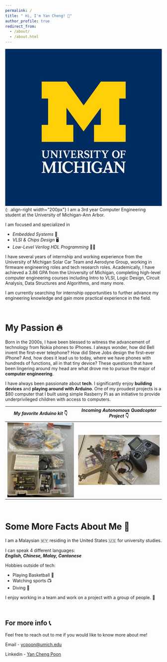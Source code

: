```yaml
---
permalink: /
title: " Hi, I'm Yan Cheng! 👋"
author_profile: true
redirect_from: 
  - /about/
  - /about.html
---
```


![Michigan](/images/michigan.jpg){: .align-right width="200px"}
I am a 3rd year Computer Engineering student at the University of Michigan-Ann Arbor. 

I am focused and specialized in 
- *Embedded Systems* 📲
- *VLSI & Chips Design* 🖥️
- *Low-Level Verilog HDL Programming* 🧑‍💻

I have several years of internship and working experience from the University of Michigan Solar Car Team and Aerodyne Group, working in firmware engineering roles and tech research roles. Academically, I have achieved a 3.86 GPA from the University of Michigan, completing high-level computer engineering courses including Intro to VLSI, Logic Design, Circuit Analysis, Data Structures and Algorithms, and many more.

I am currently searching for internship opportunities to further advance my engineering knowledge and gain more practical experience in the field.

&nbsp;
&nbsp;

My Passion 🔥
======

Born in the 2000s,  I have been blessed to witness the advancement of technology from Nokia phones to iPhones. I always wonder, how did Bell invent the first-ever telephone? How did Steve Jobs design the first-ever iPhone? And, how does it lead us to today, where we have phones with hundreds of functions, all in that tiny device? These questions that have been lingering around my head are what drove me to pursue the major of **computer engineering**.

I have always been passionate about **tech**. I significantly enjoy **building devices** and **playing around with Arduino**. One of my proudest projects is a $80 computer that I built using simple Rasberry Pi as an initiative to provide underprivileged children with access to computers.

| ***My favorite Arduino kit*** 👇  | ***Incoming Autonomous Quadcopter Project*** 👇 | 
|:-----------------------:|:-----------------------:|
|      ![Arduino Kit](/images/arduinokit.jpg)      |      ![Drone Project](/images/drone.jpg)     |

&nbsp;
&nbsp;

Some More Facts About Me 🚀
======

I am a Malaysian 🇲🇾 residing in the United States 🇺🇸 for university studies.

I can speak 4 different languages:  
***English, Chinese, Malay, Cantonese***

Hobbies outside of tech:
- Playing Basketball 🏀
- Watching sports 📺
- Diving 🤿

I enjoy working in a team and work on a project with a group of people. 👥

&nbsp;
&nbsp;

For more info 📞
------
Feel free to reach out to me if you would like to know more about me!

Email - [ycpoon@umich.edu](mailto:ycpoon@umich.edu)

Linkedin - [Yan Cheng Poon](https://www.linkedin.com/in/yan-cheng-poon/)

